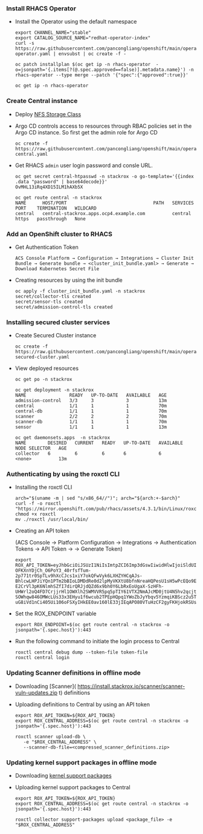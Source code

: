 ### Install RHACS Operator

* Install the Operator using the default namespace
  ```
  export CHANNEL_NAME="stable"
  export CATALOG_SOURCE_NAME="redhat-operator-index"
  curl -s https://raw.githubusercontent.com/pancongliang/openshift/main/operator/acs/01-operator.yaml | envsubst | oc create -f -

  oc patch installplan $(oc get ip -n rhacs-operator  -o=jsonpath='{.items[?(@.spec.approved==false)].metadata.name}') -n rhacs-operator --type merge --patch '{"spec":{"approved":true}}'

  oc get ip -n rhacs-operator
  ```

### Create Central instance
* Deploy [NFS Storage Class](https://github.com/pancongliang/openshift/blob/main/storage/nfs-storageclass/readme.md)

* Argo CD controls access to resources through RBAC policies set in the Argo CD instance. So first get the admin role for Argo CD
  ```
  oc create -f https://raw.githubusercontent.com/pancongliang/openshift/main/operator/acs/02-central.yaml
  ```
* Get RHACS `admin` user login password and consle URL.
  ```
  oc get secret central-htpasswd -n stackrox -o go-template='{{index .data "password" | base64decode}}'
  OvMHL13iRq4XD15ILM1hAXb5X

  oc get route central -n stackrox
  NAME      HOST/PORT                                PATH   SERVICES   PORT    TERMINATION   WILDCARD
  central   central-stackrox.apps.ocp4.example.com          central    https   passthrough   None
  ```

### Add an OpenShift cluster to RHACS
* Get Authentication Token
  ```
  ACS Console Platform → Configuration → Integrations → Cluster Init Bundle → Generate bundle → <cluster_init_bundle.yaml> → Generate → Download Kubernetes Secret File
  ```
  
* Creating resources by using the init bundle
  ```
  oc apply -f cluster_init_bundle.yaml -n stackrox
  secret/collector-tls created
  secret/sensor-tls created
  secret/admission-control-tls created
  ```

### Installing secured cluster services
* Create Secured Cluster instance
  ```
  oc create -f https://raw.githubusercontent.com/pancongliang/openshift/main/operator/acs/03-secured-cluster.yaml
  ```
* View deployed resources
  ```
  oc get po -n stackrox

  oc get deployment -n stackrox
  NAME                READY   UP-TO-DATE   AVAILABLE   AGE
  admission-control   3/3     3            3           13m
  central             1/1     1            1           70m
  central-db          1/1     1            1           70m
  scanner             2/2     2            2           70m
  scanner-db          1/1     1            1           70m
  sensor              1/1     1            1           13m

  oc get daemonsets.apps  -n stackrox
  NAME        DESIRED   CURRENT   READY   UP-TO-DATE   AVAILABLE   NODE SELECTOR   AGE
  collector   6         6         6       6            6           <none>          13m
  ```

### Authenticating by using the roxctl CLI
* Installing the roxctl CLI
  ```
  arch="$(uname -m | sed "s/x86_64//")"; arch="${arch:+-$arch}"
  curl -f -o roxctl "https://mirror.openshift.com/pub/rhacs/assets/4.3.1/bin/Linux/roxctl${arch}"
  chmod +x roxctl
  mv ./roxctl /usr/local/bin/
  ```
  
* Creating an API token

  (ACS Console → Platform Configuration → Integrations → Authentication Tokens → API Token → <Admin> → Generate Token)
  ```
  export ROX_API_TOKEN=eyJhbGciOiJSUzI1NiIsImtpZCI6Imp3dGswIiwidHlwIjoiSldUIn0.eyJhdWQiOlsiaHR0cHM6Ly9zdGFja3JveC5pby9qd3Qtc291cmNlcyNhcGktdG9rZW5zIl0sImV4cCI6MTczNTMyMDU1NywiaWF0IjoxNzAzNzg0NTU3LCJpc3MiOiJodHRwczovL3N0YWNrcm94LmlvL2p3dCIsImp0aSI6Ijk0NTZmMTExLWM0NDAtNDRhMi04YTNiLTQ1OTFiYTM4MGZkOSIsIm5hbWUiOiJhZG1pbiIsInJvbGVzIjpbIkFkbWluIl19.KPxFW6VEnkqA9KEjjQJ1_9BuXZVGlfZfVtBdJCJWQuxgIO4WUQdcsT3Qz1R4AdO1wZANrcTObhZ-OFKXnYDjCh_O6PoY3_40rfsfTum-2p771tr0SpTLv9hXcCJcs1xiY7okQFwVyk6LXHZYHCqAJs-BhlcwLHPJiYQn1PTm2bBIoLDMDdRe0d2lpMyVKXtU8bfnNreaHQPesU1sH5wPcEQo9ESQ1azLVtUl7GdeR-E2CrVl3pK6NlmhSZfI7dirQRJjdQZd6x9bh0Y6LbRxEoUgaX-SzHFh-UHWrl2oQ4FD7CrjjrHl1OWXlh2SWMVVR5pq5pTIY61VTX2NmAJcMD0jtU4N5hv2qcjtvAoJgRw8l5D7ZcU-SOWhqw846OMWcLUs33x3EHyu1f6wcub2TPEpHQpq1YWoZbJyYbqv5YzmqiKBScz2u5TC7qhrUlKAUc7s77QDlWkCip8oKrmK60JFWbo3yCOMtEkKuQ5R2A7RZBxAirYGTmgnXlOXgilbGZfYSH6F_FJ7xdtJJD7JdWXDSZpaON2xehM0JSqnIDv1hc-uG8iVd1nCi405Ui106oFSXyIHkEE0av160lE33jIEqAPO80VTuHzCF2gyFKHjokRSUsX698nFLUpn4y33ZljYClP9rYB5CE38whaJIduXnEzLi1ARv_2Ee4VxvNA
  ```

* Set the ROX_ENDPOINT variable
  ```
  export ROX_ENDPOINT=$(oc get route central -n stackrox -o jsonpath='{.spec.host}'):443
  ```

* Run the following command to initiate the login process to Central
  ```
  roxctl central debug dump --token-file token-file
  roxctl central login
  ```

### Updating Scanner definitions in offline mode

* Downloading [Scanner]( https://install.stackrox.io/scanner/scanner-vuln-updates.zip t) definitions

* Uploading definitions to Central by using an API token
  ```
  export ROX_API_TOKEN=${ROX_API_TOKEN}
  export ROX_CENTRAL_ADDRESS=$(oc get route central -n stackrox -o jsonpath='{.spec.host}'):443

  roxctl scanner upload-db \
     -e "$ROX_CENTRAL_ADDRESS" \
     --scanner-db-file=<compressed_scanner_definitions.zip>
  ```
### Updating kernel support packages in offline mode

* Downloading [kernel support packages](https://install.stackrox.io/collector/support-packages/index.html)

* Uploading kernel support packages to Central
  ```
  export ROX_API_TOKEN=${ROX_API_TOKEN}
  export ROX_CENTRAL_ADDRESS=$(oc get route central -n stackrox -o jsonpath='{.spec.host}'):443

  roxctl collector support-packages upload <package_file> -e "$ROX_CENTRAL_ADDRESS"
  ```
